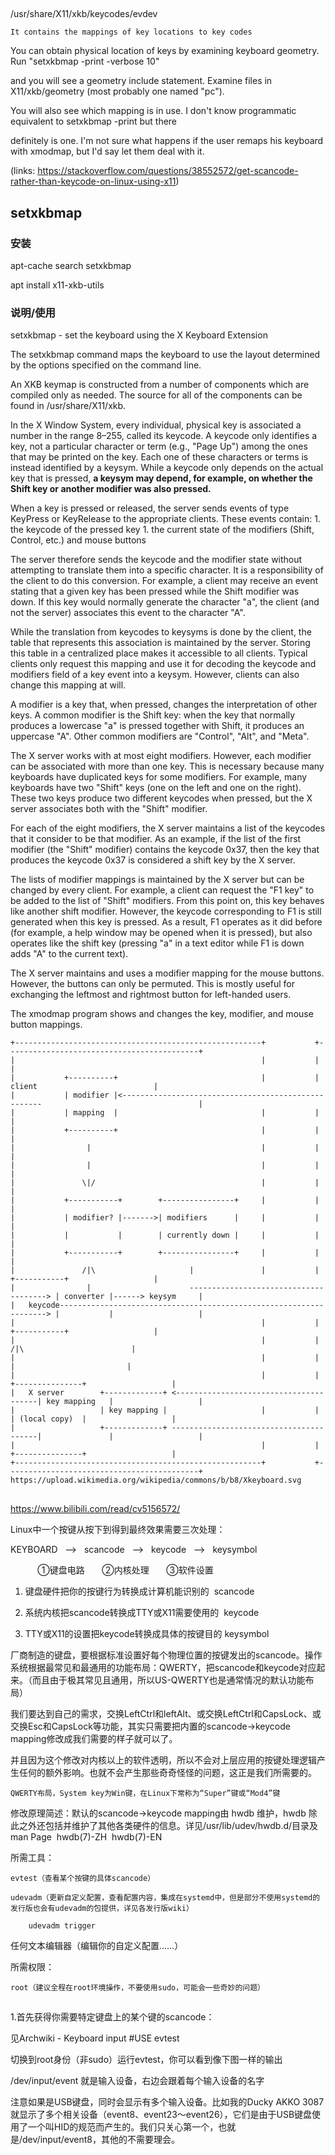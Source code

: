 

##

/usr/share/X11/xkb/keycodes/evdev

    It contains the mappings of key locations to key codes


You can obtain physical location of keys by examining keyboard geometry. Run "setxkbmap -print -verbose 10" 

and you will see a geometry include statement. Examine files in X11/xkb/geometry (most probably one named "pc"). 

You will also see which mapping is in use. I don't know programmatic equivalent to setxkbmap -print but there 

definitely is one. I'm not sure what happens if the user remaps his keyboard with xmodmap, but I'd say let them deal with it. 

(links: https://stackoverflow.com/questions/38552572/get-scancode-rather-than-keycode-on-linux-using-x11)



## setxkbmap

### 安装
    
apt-cache search setxkbmap

apt install x11-xkb-utils

### 说明/使用

setxkbmap - set the keyboard using the X Keyboard Extension


The setxkbmap command maps the keyboard to use the layout determined by the options specified on the command line.

An  XKB  keymap  is constructed from a number of components which are compiled only as needed.  The source for all of
the components can be found in /usr/share/X11/xkb.

In the X Window System, every individual, physical key is associated a number in the range 8–255, called its keycode. 
A keycode only identifies a key, not a particular character or term (e.g., "Page Up") among the ones that may be printed on the key. 
Each one of these characters or terms is instead identified by a keysym. 
While a keycode only depends on the actual key that is pressed, 
**a keysym may depend, for example, on whether the Shift key or another modifier was also pressed.**


When a key is pressed or released, the server sends events of type KeyPress or KeyRelease to the appropriate clients. These events contain:
    1. the keycode of the pressed key
    1. the current state of the modifiers (Shift, Control, etc.) and mouse buttons

The server therefore sends the keycode and the modifier state without attempting to translate them into a specific character. 
It is a responsibility of the client to do this conversion. For example, a client may receive an event stating that a given key has been pressed while the Shift modifier was down. 
If this key would normally generate the character "a", the client (and not the server) associates this event to the character "A".


While the translation from keycodes to keysyms is done by the client, the table that represents this association is maintained by the server. 
Storing this table in a centralized place makes it accessible to all clients. Typical clients only request this mapping and use it for decoding the keycode and modifiers field of a key event into a keysym. 
However, clients can also change this mapping at will.


A modifier is a key that, when pressed, changes the interpretation of other keys. 
A common modifier is the Shift key: when the key that normally produces a lowercase "a" is pressed together with Shift, it produces an uppercase "A". 
Other common modifiers are "Control", "Alt", and "Meta".


The X server works with at most eight modifiers. However, each modifier can be associated with more than one key. 
This is necessary because many keyboards have duplicated keys for some modifiers. 
For example, many keyboards have two "Shift" keys (one on the left and one on the right). 
These two keys produce two different keycodes when pressed, but the X server associates both with the "Shift" modifier.


For each of the eight modifiers, the X server maintains a list of the keycodes that it consider to be that modifier. 
As an example, if the list of the first modifier (the "Shift" modifier) contains the keycode 0x37, then the key that produces the keycode 0x37 is considered a shift key by the X server.


The lists of modifier mappings is maintained by the X server but can be changed by every client. 
For example, a client can request the "F1 key" to be added to the list of "Shift" modifiers. 
From this point on, this key behaves like another shift modifier. 
However, the keycode corresponding to F1 is still generated when this key is pressed. 
As a result, F1 operates as it did before (for example, a help window may be opened when it is pressed), 
but also operates like the shift key (pressing "a" in a text editor while F1 is down adds "A" to the current text).


The X server maintains and uses a modifier mapping for the mouse buttons. 
However, the buttons can only be permuted. 
This is mostly useful for exchanging the leftmost and rightmost button for left-handed users.


The xmodmap program shows and changes the key, modifier, and mouse button mappings.



    +-------------------------------------------------------+           +-------------------------------------------+
    |                                                       |           |                                           |
    |           +----------+                                |           |           client                          |
    |           | modifier |<----------------------------------------------------                                   |
    |           | mapping  |                                |           |                                           |
    |           +----------+                                |           |                                           |
    |                |                                      |           |                                           |
    |                |                                      |           |                                           |
    |               \|/                                     |           |                                           |
    |           +-----------+        +----------------+     |           |                                           |
    |           | modifier? |------->| modifiers      |     |           |                                           |
    |           |           |        | currently down |     |           |                                           |
    |           +-----------+        +----------------+     |           |                                           |
    |               /|\                     |               |           |           +-----------+                   |
    |                |                      --------------------------------------> | converter |------> keysym     |
    |   keycode-------------------------------------------------------------------> |           |                   |
    |                                                       |           |           +-----------+                   |
    |                                                       |           |                /|\                        |
    |                                                       |           |                 |                         |
    |                                                       |           |       +---------------+                   |
    |   X server        +-------------+ <---------------------------------------| key mapping   |                   |
    |                   | key mapping |                     |           |       | (local copy)  |                   |
    |                   +-------------+ ----------------------------------------|               |                   |
    |                                                       |           |       +---------------+                   |
    +-------------------------------------------------------+           +-------------------------------------------+
    https://upload.wikimedia.org/wikipedia/commons/b/b8/Xkeyboard.svg




## 

https://www.bilibili.com/read/cv5156572/

Linux中一个按键从按下到得到最终效果需要三次处理：

KEYBOARD   -->   scancode   -->   keycode   -->   keysymbol

           ①键盘电路       ②内核处理       ③软件设置

1. 键盘硬件把你的按键行为转换成计算机能识别的  scancode

1. 系统内核把scancode转换成TTY或X11需要使用的  keycode

1. TTY或X11的设置把keycode转换成具体的按键目的 keysymbol

厂商制造的键盘，要根据标准设置好每个物理位置的按键发出的scancode。操作系统根据最常见和最通用的功能布局：QWERTY，把scancode和keycode对应起来。（而且由于极其常见且通用，所以US-QWERTY也是通常情况的默认功能布局）

我们要达到自己的需求，交换LeftCtrl和leftAlt、或交换LeftCtrl和CapsLock、或交换Esc和CapsLock等功能，其实只需要把内置的scancode->keycode mapping修改成我们需要的样子就可以了。

并且因为这个修改对内核以上的软件透明，所以不会对上层应用的按键处理逻辑产生任何的额外影响。也就不会产生那些奇奇怪怪的问题，这正是我们所需要的。


    QWERTY布局，System key为Win键，在Linux下常称为“Super”键或“Mod4”键


修改原理简述：默认的scancode->keycode mapping由 hwdb 维护，hwdb 除此之外还包括并维护了其他各类硬件的信息。详见/usr/lib/udev/hwdb.d/目录及man Page  hwdb(7)-ZH  hwdb(7)-EN

所需工具：

    evtest（查看某个按键的具体scancode）

    udevadm（更新自定义配置，查看配置内容，集成在systemd中，但是部分不使用systemd的发行版也会有udevadm的包提供，详见各发行版wiki）

        udevadm trigger

任何文本编辑器（编辑你的自定义配置……）

所需权限：

    root（建议全程在root环境操作，不要使用sudo，可能会一些奇妙的问题）




## 


1.首先获得你需要特定键盘上的某个键的scancode：

见Archwiki - Keyboard input #USE evtest

切换到root身份（非sudo）运行evtest，你可以看到像下图一样的输出

/dev/input/event 就是输入设备，右边会跟着每个输入设备的名字

注意如果是USB键盘，同时会显示有多个输入设备。比如我的Ducky AKKO 3087就显示了多个相关设备（event8、event23～event26），它们是由于USB键盘使用了一个叫HID的规范而产生的。我们只关心第一个，也就是/dev/input/event8，其他的不需要理会。
